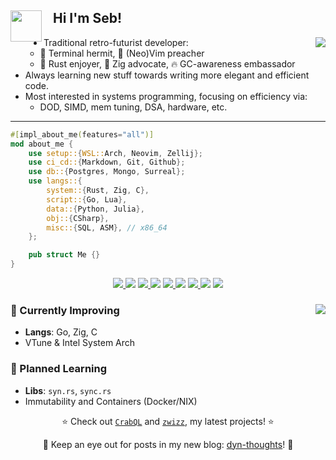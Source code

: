 
<div>
    <img align="left" src="https://media.giphy.com/media/j0ph697YBTGM8zm3u8/giphy.gif" width="50"> 
    <h2>‎‎‎‎‎‎‎‎‏‏‎ ‎‏‏‎ ‎‏‏‎ ‎Hi I'm Seb!</h2>
</div>

<div>
    <div align="center">
    <picture> <!-- Removes the hyperlink of the inner image -->
    <img align="right" src="https://github-readme-stats.vercel.app/api/top-langs/?username=aritmos&size_weight=1&count_weight=0.3&hide=html,javascript,jupyter%20notebook,SQL&layout=compact&langs_count=6&exclude_repo=ziglings">
    </picture>
</div>
<ul>
<li>Traditional retro-futurist developer:<ul>
    <li> 📠 Terminal hermit, 🚀 (Neo)Vim preacher 
    <li> 🦀 Rust enjoyer, 🦎 Zig advocate, 🔥 GC-awareness embassador </li>
</ul></li>
<li>Always learning new stuff towards writing more elegant and efficient code.</li>
<li>Most interested in systems programming, focusing on efficiency via:
    <ul><li>DOD, SIMD, mem tuning, DSA, hardware, etc.</li></ul></li>
</ul>
</div>

---

```rust
#[impl_about_me(features="all")]
mod about_me {
    use setup::{WSL::Arch, Neovim, Zellij};
    use ci_cd::{Markdown, Git, Github};
    use db::{Postgres, Mongo, Surreal};
    use langs::{
        system::{Rust, Zig, C},
        script::{Go, Lua},
        data::{Python, Julia},
        obj::{CSharp},
        misc::{SQL, ASM}, // x86_64
    };

    pub struct Me {}
}
```

<div align="center">
    <a href="https://www.codewars.com/users/aritmos">
        <img src="https://img.shields.io/badge/dynamic/json?url=https%3A%2F%2Fcodewars.com%2Fapi%2Fv1%2Fusers%2Faritmos&query=%24.ranks.overall.name&prefix=%E3%80%88&suffix=%E3%80%89&style=for-the-badge&logo=codewars&logoColor=f05656&label=RANK&labelColor=16171b&color=bba2ff">
    </a>
    <img src="https://upload.wikimedia.org/wikipedia/commons/2/20/16x16.png">
    <a href="https://leetcode.com/aritmos/">
        <img src="https://img.shields.io/badge/dynamic/json?url=https%3A%2F%2Fleetcodestats.cyclic.app%2Faritmos&query=%24.totalSolved&style=for-the-badge&logo=leetcode&logoColor=ffa116&label=SOLVED&labelColor=black&color=ffa116">
    </a>
    <img src="https://upload.wikimedia.org/wikipedia/commons/2/20/16x16.png">
     <a href="https://adventofcode.com/">
            <img src="https://img.shields.io/badge/59-yellow?style=for-the-badge&logo=advent-of-code&label=stars">
    </a>
    <img src="https://upload.wikimedia.org/wikipedia/commons/2/20/16x16.png">
    <a href="https://exercism.com/profiles/aritmos">
        <img src="https://img.shields.io/badge/237-007ec6?style=for-the-badge&logo=exercism&logoColor=007ec6&label=REP&labelColor=130b43&color=007ec6">
<!--         <img src="https://img.shields.io/badge/dynamic/json?url=https%3A%2F%2Fexercism.org%2Fapi%2Fv2%2Fprofiles%2Faritmos%2Fsolutions&query=%24.meta.total_count&style=for-the-badge&logo=exercism&label=SOLVED&labelColor=130b43"> -->
    </a>
    <img src="https://upload.wikimedia.org/wikipedia/commons/2/20/16x16.png">
    <a href="https://www.hackerrank.com/certificates/7f453db8ead9"> 
         <img src="https://img.shields.io/badge/Certificates%20-%20green?style=for-the-badge&logo=hackerrank&labelColor=0e141e&color=32c7662">
    </a>
</div>

<!--<img width="2000" height="0"><br>-->

<div>
    <div align="right">
    <picture> <!-- Removes the hyperlink of the inner image -->
    <img align="right" src="https://github-readme-stats.vercel.app/api?username=aritmos&show_icons=true&locale=en&custom_title=Aritmos'%20Github%20Stats">
    </picture>
</div>
<div align="left">
    <h3>🌿 Currently Improving</h3> 
    <ul>
    <li><b>Langs</b>: Go, Zig, C</li>
    <li>VTune & Intel System Arch</li>
    </ul>
</div>
<div align="left">
    <h3>🌱 Planned Learning</h3>
    <ul>
    <li><b>Libs</b>: <code>syn.rs</code>, <code>sync.rs</code></li>
    <li>Immutability and Containers (Docker/NIX)</li>
    </ul>
    </div>
</div>

<div align="center">
    <p> ⭐ Check out <a href="https://www.github.com/aritmos/rs2sql"><code>CrabQL</code><a> and <a href="https://www.github.com/aritmos/zwizz"><code>zwizz</code></a>, my latest projects! ⭐ </p>
    <p> 🔖 Keep an eye out for posts in my new blog: <a href="https://dyn-thoughts.netlify.app">dyn-thoughts</a>! 🔖 </p>
</div>


